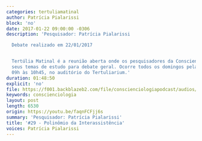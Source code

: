 ```yaml
---
categories: tertuliamatinal
author: Patrícia Pialarissi
block: 'no'
date: 2017-01-22 09:00:00 -0306
description: 'Pesquisador: Patrícia Pialarissi

  Debate realizado em 22/01/2017


  Tertúlia Matinal é a reunião aberta onde os pesquisadores da Conscienciologia apresentam
  seus temas de estudo para debate geral. Ocorre todos os domingos pela manhã, das
  09h às 10h45, no auditório do Tertuliarium.'
duration: 01:48:50
explicit: 'no'
file: https://f001.backblazeb2.com/file/conscienciologiapodcast/audios/faqnFCFjj6s.m4a
keywords: conscienciologia
layout: post
length: 6530
origin: https://youtu.be/faqnFCFjj6s
summary: 'Pesquisador: Patrícia Pialarissi'
title: '#29 - Polinômio da Interassistência'
voices: Patrícia Pialarissi
---
```

